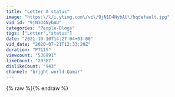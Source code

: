 ```yaml
---
title: "Letter A status"
image: "https:\/\/i.ytimg.com\/vi\/9jN1D4NybAU\/hqdefault.jpg"
vid_id: "9jN1D4NybAU"
categories: "People-Blogs"
tags: ["Letter","status"]
date: "2021-10-10T14:27:04+03:00"
vid_date: "2020-07-21T12:33:20Z"
duration: "PT11S"
viewcount: "536991"
likeCount: "20387"
dislikeCount: "943"
channel: "bright world Qamar"
---
```

{% raw %}{% endraw %}
